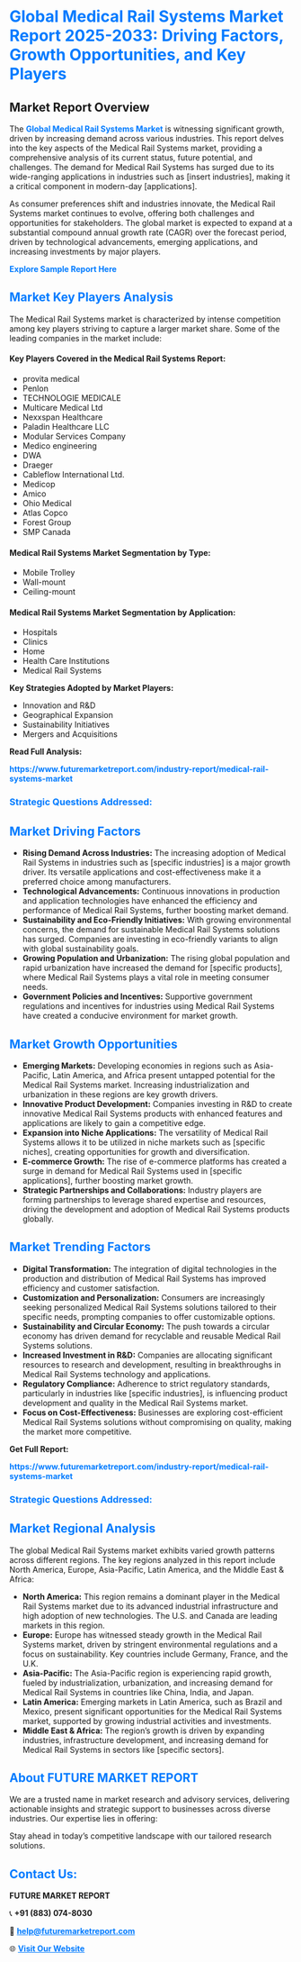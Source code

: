 <h1 style="color: #007BFF;">Global Medical Rail Systems Market Report 2025-2033: Driving Factors, Growth Opportunities, and Key Players</h1>

<section id="overview">
<h2>Market Report Overview</h2>
<p>The <a href="https://www.futuremarketreport.com/industry-report/medical-rail-systems-market" style="color: #007BFF; text-decoration: none;"><strong>Global Medical Rail Systems Market</strong></a> is witnessing significant growth, driven by increasing demand across various industries. This report delves into the key aspects of the Medical Rail Systems market, providing a comprehensive analysis of its current status, future potential, and challenges. The demand for Medical Rail Systems has surged due to its wide-ranging applications in industries such as [insert industries], making it a critical component in modern-day [applications].</p>
<p>As consumer preferences shift and industries innovate, the Medical Rail Systems market continues to evolve, offering both challenges and opportunities for stakeholders. The global market is expected to expand at a substantial compound annual growth rate (CAGR) over the forecast period, driven by technological advancements, emerging applications, and increasing investments by major players.</p>
</section>

<section id="overview">
<p><a href="https://www.futuremarketreport.com/request-sample/reportId=123413" style="color: #007BFF; text-decoration: none;"><strong>Explore Sample Report Here</strong></a></p>
</section>

<section id="key-players">
<h2 style="color: #007BFF;">Market Key Players Analysis</h2>
<p>The Medical Rail Systems market is characterized by intense competition among key players striving to capture a larger market share. Some of the leading companies in the market include:</p>
<h4>Key Players Covered in the Medical Rail Systems Report:</h4>
<ul><li>provita medical</li><li>Penlon</li><li>TECHNOLOGIE MEDICALE</li><li>Multicare Medical Ltd</li><li>Nexxspan Healthcare</li><li>Paladin Healthcare LLC</li><li>Modular Services Company</li><li>Medico engineering</li><li>DWA</li><li>Draeger</li><li>Cableflow International Ltd.</li><li>Medicop</li><li>Amico</li><li>Ohio Medical</li><li>Atlas Copco</li><li>Forest Group</li><li>SMP Canada</li></ul>
<h4>Medical Rail Systems Market Segmentation by Type:</h4>
<ul><li>Mobile Trolley</li><li>Wall-mount</li><li>Ceiling-mount</li></ul>

<h4>Medical Rail Systems Market Segmentation by Application:</h4>
<ul><li>Hospitals</li><li>Clinics</li><li>Home</li><li>Health Care Institutions</li><li>Medical Rail Systems</li></ul>
<p><strong>Key Strategies Adopted by Market Players:</strong></p>
<ul>
<li>Innovation and R&D</li>
<li>Geographical Expansion</li>
<li>Sustainability Initiatives</li>
<li>Mergers and Acquisitions</li>
</ul>
</section>

<section>
<p><strong>Read Full Analysis: </strong></p><a href="https://www.futuremarketreport.com/industry-report/medical-rail-systems-market" style="color: #007BFF; text-decoration: none;"><strong>https://www.futuremarketreport.com/industry-report/medical-rail-systems-market</strong></a>
<h3 style="color: #007BFF;">Strategic Questions Addressed:</h3>
</section>

<section id="driving-factors">
<h2 style="color: #007BFF;">Market Driving Factors</h2>
<ul>
<li><strong>Rising Demand Across Industries:</strong> The increasing adoption of Medical Rail Systems in industries such as [specific industries] is a major growth driver. Its versatile applications and cost-effectiveness make it a preferred choice among manufacturers.</li>
<li><strong>Technological Advancements:</strong> Continuous innovations in production and application technologies have enhanced the efficiency and performance of Medical Rail Systems, further boosting market demand.</li>
<li><strong>Sustainability and Eco-Friendly Initiatives:</strong> With growing environmental concerns, the demand for sustainable Medical Rail Systems solutions has surged. Companies are investing in eco-friendly variants to align with global sustainability goals.</li>
<li><strong>Growing Population and Urbanization:</strong> The rising global population and rapid urbanization have increased the demand for [specific products], where Medical Rail Systems plays a vital role in meeting consumer needs.</li>
<li><strong>Government Policies and Incentives:</strong> Supportive government regulations and incentives for industries using Medical Rail Systems have created a conducive environment for market growth.</li>
</ul>
</section>

<section id="growth-opportunities">
<h2 style="color: #007BFF;">Market Growth Opportunities</h2>
<ul>
<li><strong>Emerging Markets:</strong> Developing economies in regions such as Asia-Pacific, Latin America, and Africa present untapped potential for the Medical Rail Systems market. Increasing industrialization and urbanization in these regions are key growth drivers.</li>
<li><strong>Innovative Product Development:</strong> Companies investing in R&D to create innovative Medical Rail Systems products with enhanced features and applications are likely to gain a competitive edge.</li>
<li><strong>Expansion into Niche Applications:</strong> The versatility of Medical Rail Systems allows it to be utilized in niche markets such as [specific niches], creating opportunities for growth and diversification.</li>
<li><strong>E-commerce Growth:</strong> The rise of e-commerce platforms has created a surge in demand for Medical Rail Systems used in [specific applications], further boosting market growth.</li>
<li><strong>Strategic Partnerships and Collaborations:</strong> Industry players are forming partnerships to leverage shared expertise and resources, driving the development and adoption of Medical Rail Systems products globally.</li>
</ul>
</section>

<section id="trending-factors">
<h2 style="color: #007BFF;">Market Trending Factors</h2>
<ul>
<li><strong>Digital Transformation:</strong> The integration of digital technologies in the production and distribution of Medical Rail Systems has improved efficiency and customer satisfaction.</li>
<li><strong>Customization and Personalization:</strong> Consumers are increasingly seeking personalized Medical Rail Systems solutions tailored to their specific needs, prompting companies to offer customizable options.</li>
<li><strong>Sustainability and Circular Economy:</strong> The push towards a circular economy has driven demand for recyclable and reusable Medical Rail Systems solutions.</li>
<li><strong>Increased Investment in R&D:</strong> Companies are allocating significant resources to research and development, resulting in breakthroughs in Medical Rail Systems technology and applications.</li>
<li><strong>Regulatory Compliance:</strong> Adherence to strict regulatory standards, particularly in industries like [specific industries], is influencing product development and quality in the Medical Rail Systems market.</li>
<li><strong>Focus on Cost-Effectiveness:</strong> Businesses are exploring cost-efficient Medical Rail Systems solutions without compromising on quality, making the market more competitive.</li>
</ul>
</section>

<section>
<p><strong>Get Full Report: </strong></p><a href="https://www.futuremarketreport.com/industry-report/medical-rail-systems-market" style="color: #007BFF; text-decoration: none;"><strong>https://www.futuremarketreport.com/industry-report/medical-rail-systems-market</strong></a>
<h3 style="color: #007BFF;">Strategic Questions Addressed:</h3>
</section>


<section id="regional-analysis">
<h2 style="color: #007BFF;">Market Regional Analysis</h2>
<p>The global Medical Rail Systems market exhibits varied growth patterns across different regions. The key regions analyzed in this report include North America, Europe, Asia-Pacific, Latin America, and the Middle East & Africa:</p>
<ul>
<li><strong>North America:</strong> This region remains a dominant player in the Medical Rail Systems market due to its advanced industrial infrastructure and high adoption of new technologies. The U.S. and Canada are leading markets in this region.</li>
<li><strong>Europe:</strong> Europe has witnessed steady growth in the Medical Rail Systems market, driven by stringent environmental regulations and a focus on sustainability. Key countries include Germany, France, and the U.K.</li>
<li><strong>Asia-Pacific:</strong> The Asia-Pacific region is experiencing rapid growth, fueled by industrialization, urbanization, and increasing demand for Medical Rail Systems in countries like China, India, and Japan.</li>
<li><strong>Latin America:</strong> Emerging markets in Latin America, such as Brazil and Mexico, present significant opportunities for the Medical Rail Systems market, supported by growing industrial activities and investments.</li>
<li><strong>Middle East & Africa:</strong> The region’s growth is driven by expanding industries, infrastructure development, and increasing demand for Medical Rail Systems in sectors like [specific sectors].</li>
</ul>
</section>

<footer>
<h2 style="color: #007BFF;">About FUTURE MARKET REPORT</h2>
<p>We are a trusted name in market research and advisory services, delivering actionable insights and strategic support to businesses across diverse industries. Our expertise lies in offering:</p>

<p>Stay ahead in today’s competitive landscape with our tailored research solutions.</p>

<h2 style="color: #007BFF;">Contact Us:</h2>
<p><strong>FUTURE MARKET REPORT</strong></p>
<p>📞 <strong>+91 (883) 074-8030</strong></p>
<p>📧 <strong><a href="mailto:help@futuremarketreport.com" style="color: #007BFF;">help@futuremarketreport.com</a></strong></p>
<p>🌐 <strong><a href="https://www.futuremarketreport.com/" style="color: #007BFF;">Visit Our Website</a></strong></p>
</footer>